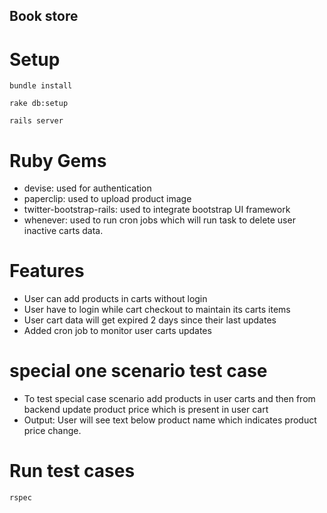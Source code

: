 ## Book store

# Setup

  `bundle install`

  `rake db:setup`

  `rails server`

# Ruby Gems

  - devise: used for authentication
  - paperclip: used to upload product image
  - twitter-bootstrap-rails: used to integrate bootstrap UI framework
  - whenever: used to run cron jobs which will run task to delete user inactive carts data.

# Features

  - User can add products in carts without login
  - User have to login while cart checkout to maintain its carts items
  - User cart data will get expired 2 days since their last updates
  - Added cron job to monitor user carts updates


# special one scenario test case

  - To test special case scenario add products in user carts and then from backend update product price which is present in user cart
  - Output: User will see text below product name which indicates product price change.

# Run test cases

  `rspec`

